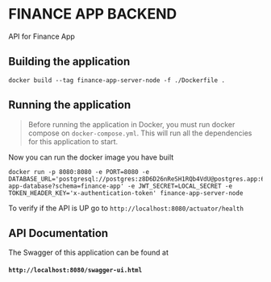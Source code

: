 # FINANCE APP BACKEND

API for Finance App

## Building the application

    docker build --tag finance-app-server-node -f ./Dockerfile .

## Running the application

> Before running the application in Docker, you must run docker compose on `docker-compose.yml`.
> This will run all the dependencies for this application to start.

Now you can run the docker image you have built

    docker run -p 8080:8080 -e PORT=8080 -e DATABASE_URL='postgresql://postgres:z8D6D26nReSH1RQb4VdU@postgres.app:6787/finance-app-database?schema=finance-app' -e JWT_SECRET=LOCAL_SECRET -e TOKEN_HEADER_KEY='x-authentication-token' finance-app-server-node

To verify if the API is UP go to `http://localhost:8080/actuator/health`

## API Documentation

The Swagger of this application can be found at <br>

#### `http://localhost:8080/swagger-ui.html`
